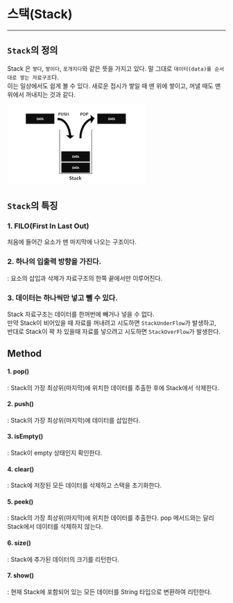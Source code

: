 # 스택(Stack)
___
## `Stack`의 정의
Stack 은 `쌓다`, `쌓이다`, `포개지다`와 같은 뜻을 가지고 있다. 말 그대로 `데이터(data)를 순서대로 쌓는 자료구조`다.  
이는 일상에서도 쉽게 볼 수 있다. 새로운 접시가 쌓일 때 맨 위에 쌓이고, 꺼낼 때도 맨 위에서 꺼내지는 것과 같다.

![](z(stack).png)

## `Stack`의 특징
### 1. FILO(First In Last Out)  
처음에 들어간 요소가 맨 마지막에 나오는 구조이다.
### 2. 하나의 입출력 방향을 가진다.  
: 요소의 삽입과 삭제가 자료구조의 한쪽 끝에서만 이루어진다.
### 3. 데이터는 하나씩만 넣고 뺄 수 있다.
Stack 자료구조는 데이터를 한꺼번에 빼거나 넣을 수 없다.  
만약 Stack이 비어있을 때 자료를 꺼내려고 시도하면 `StackUnderFlow`가 발생하고,  
반대로 Stack이 꽉 차 있을때 자료를 넣으려고 시도하면 `StackOverFlow`가 발생한다.

## Method
#### 1. pop()
: Stack의 가장 최상위(마지막)에 위치한 데이터를 추출한 후에 Stack에서 삭제한다.
#### 2. push()
: Stack의 가장 최상위(마지막)에 데이터를 삽입한다.
#### 3. isEmpty()
: Stack이 empty 상태인지 확인한다.
#### 4. clear()
: Stack에 저장된 모든 데이터를 삭제하고 스택을 초기화한다.
#### 5. peek()
: Stack의 가장 최상위(마지막)에 위치한 데이터를 추출한다. pop 메서드와는 달리 Stack에서 데이터를 삭제하지 않는다.
#### 6. size()
: Stack에 추가된 데이터의 크기를 리턴한다.
#### 7. show() 
: 현재 Stack에 포함되어 있는 모든 데이터를 String 타입으로 변환하여 리턴한다.


[//]: # (https://cocoon1787.tistory.com/705?category=831125)